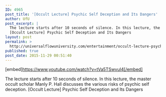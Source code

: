 ```yaml
---
ID: 4965
post_title: '[Occult Lecture] Psychic Self Deception and Its Dangers'
author: UfU
post_excerpt: |
  The lecture starts after 10 seconds of silence. In this lecture, the master occult scholar Manly P. Hall discusses the various risks of psychic self deception.
  [Occult Lecture] Psychic Self Deception and Its Dangers
layout: post
permalink: >
  http://universalflowuniversity.com/entertainment/occult-lecture-psychic-self-deception-and-its-dangers/
published: true
post_date: 2015-11-29 00:51:40
---
```

[embed]https://www.youtube.com/watch?v=tVa5TSwvuI4[/embed]<br>
<p>The lecture starts after 10 seconds of silence. In this lecture, the master occult scholar Manly P. Hall discusses the various risks of psychic self deception.
[Occult Lecture] Psychic Self Deception and Its Dangers</p>